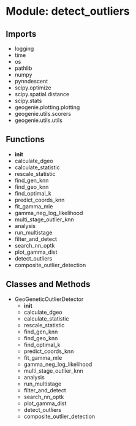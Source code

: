 # Module: detect_outliers

## Imports

- logging
- time
- os
- pathlib
- numpy
- pynndescent
- scipy.optimize
- scipy.spatial.distance
- scipy.stats
- geogenie.plotting.plotting
- geogenie.utils.scorers
- geogenie.utils.utils

## Functions

- __init__
- calculate_dgeo
- calculate_statistic
- rescale_statistic
- find_gen_knn
- find_geo_knn
- find_optimal_k
- predict_coords_knn
- fit_gamma_mle
- gamma_neg_log_likelihood
- multi_stage_outlier_knn
- analysis
- run_multistage
- filter_and_detect
- search_nn_optk
- plot_gamma_dist
- detect_outliers
- composite_outlier_detection

## Classes and Methods

- GeoGeneticOutlierDetector
  - __init__
  - calculate_dgeo
  - calculate_statistic
  - rescale_statistic
  - find_gen_knn
  - find_geo_knn
  - find_optimal_k
  - predict_coords_knn
  - fit_gamma_mle
  - gamma_neg_log_likelihood
  - multi_stage_outlier_knn
  - analysis
  - run_multistage
  - filter_and_detect
  - search_nn_optk
  - plot_gamma_dist
  - detect_outliers
  - composite_outlier_detection